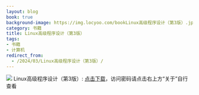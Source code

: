 ```yaml
---
layout: blog
book: true
background-image: https://img.locyoo.com/bookLinux高级程序设计（第3版）.jpg
category: 书籍
title: Linux高级程序设计（第3版）
tags:
- 书籍
- 计算机
redirect_from:
  - /2024/03/Linux高级程序设计（第3版）/
---
```

![](https://img.locyoo.com/bookLinux高级程序设计（第3版）.jpg)
Linux高级程序设计（第3版）: <a name = "ref1" href="https://url18.ctfile.com/f/50983618-1347923521-6f47f3?p=3619">点击下载</a>，访问密码请点击右上方“关于”自行查看